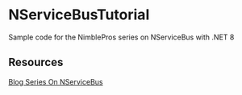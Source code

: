 # NServiceBusTutorial

Sample code for the NimblePros series on NServiceBus with .NET 8

## Resources

[Blog Series On NServiceBus](https://blog.nimblepros.com/blogs/what-is-nservicebus/)
